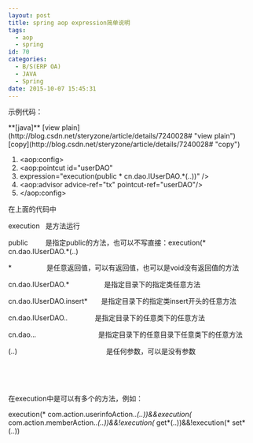 ```yaml
---
layout: post
title: spring aop expression简单说明
tags:
  - aop
  - spring
id: 70
categories:
  - B/S(ERP OA)
  - JAVA
  - Spring
date: 2015-10-07 15:45:31
---
```


示例代码：
<div>
<div>
<div>**[java]** [view plain](http://blog.csdn.net/steryzone/article/details/7240028# "view plain")[copy](http://blog.csdn.net/steryzone/article/details/7240028# "copy")</div>
</div>

1.  &lt;aop:config&gt;
2.  &lt;aop:pointcut id="userDAO"
3.  expression="execution(public * cn.dao.IUserDAO.*(..))" /&gt;
4.  &lt;aop:advisor advice-ref="tx" pointcut-ref="userDAO"/&gt;
5.  &lt;/aop:config&gt;
</div>
在上面的代码中

execution   是方法运行

public         是指定public的方法，也可以不写直接：execution(* cn.dao.IUserDAO.*(..)

*                  是任意返回值，可以有返回值，也可以是void没有返回值的方法

cn.dao.IUserDAO.*                  是指定目录下的指定类任意方法

cn.dao.IUserDAO.insert*       是指定目录下的指定类insert开头的任意方法

cn.dao.IUserDAO.*.*              是指定目录下的任意类下的任意方法

cn.dao..*.*                                是指定目录下的任意目录下任意类下的任意方法

(..)                                              是任何参数，可以是没有参数

&nbsp;

&nbsp;

在execution中是可以有多个的方法，例如：

execution(* com.action.userinfoAction..*(..))&amp;&amp;execution(* com.action.memberAction..*(..))&amp;&amp;!execution(* get*(..))&amp;&amp;!execution(* set*(..))